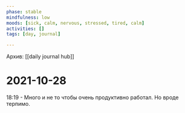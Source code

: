 ```yaml
---
phase: stable
mindfulness: low
moods: [sick, calm, nervous, stressed, tired, calm]
activities: []
tags: [day, journal]

---
```

Архив: [[daily journal hub]]
# 2021-10-28

18:19 - Много и не то чтобы очень продуктивно работал. Но вроде терпимо. 
